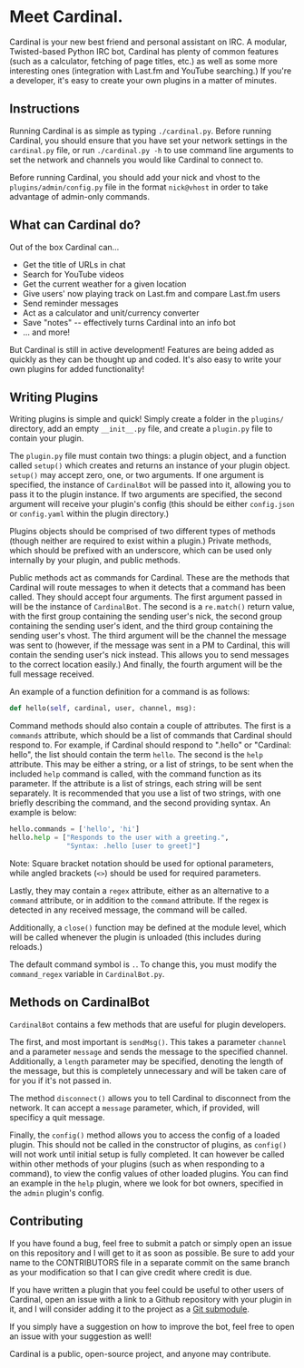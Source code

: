 Meet Cardinal.
========
Cardinal is your new best friend and personal assistant on IRC. A modular, Twisted-based Python IRC bot, Cardinal has plenty of common features (such as a calculator, fetching of page titles, etc.) as well as some more interesting ones (integration with Last.fm and YouTube searching.) If you're a developer, it's easy to create your own plugins in a matter of minutes.

Instructions
------------
Running Cardinal is as simple as typing `./cardinal.py`. Before running Cardinal, you should ensure that you have set your network settings in the `cardinal.py` file, or run `./cardinal.py -h` to use command line arguments to set the network and channels you would like Cardinal to connect to.

Before running Cardinal, you should add your nick and vhost to the `plugins/admin/config.py` file in the format `nick@vhost` in order to take advantage of admin-only commands.

What can Cardinal do?
----------------
Out of the box Cardinal can...

* Get the title of URLs in chat
* Search for YouTube videos
* Get the current weather for a given location
* Give users' now playing track on Last.fm and compare Last.fm users
* Send reminder messages
* Act as a calculator and unit/currency converter
* Save "notes" -- effectively turns Cardinal into an info bot
* ... and more!

But Cardinal is still in active development! Features are being added as quickly as they can be thought up and coded. It's also easy to write your own plugins for added functionality!

Writing Plugins
---------------
Writing plugins is simple and quick! Simply create a folder in the `plugins/` directory, add an empty `__init__.py` file, and create a `plugin.py` file to contain your plugin.

The `plugin.py` file must contain two things: a plugin object, and a function called `setup()` which creates and returns an instance of your plugin object. `setup()` may accept zero, one, or two arguments. If one argument is specified, the instance of `CardinalBot` will be passed into it, allowing you to pass it to the plugin instance. If two arguments are specified, the second argument will receive your plugin's config (this should be either `config.json` or `config.yaml` within the plugin directory.)

Plugins objects should be comprised of two different types of methods (though neither are required to exist within a plugin.) Private methods, which should be prefixed with an underscore, which can be used only internally by your plugin, and public methods.

Public methods act as commands for Cardinal. These are the methods that Cardinal will route messages to when it detects that a command has been called. They should accept four arguments. The first argument passed in will be the instance of `CardinalBot`. The second is a `re.match()` return value, with the first group containing the sending user's nick, the second group containing the sending user's ident, and the third group containing the sending user's vhost. The third argument will be the channel the message was sent to (however, if the message was sent in a PM to Cardinal, this will contain the sending user's nick instead. This allows you to send messages to the correct location easily.) And finally, the fourth argument will be the full message received.

An example of a function definition for a command is as follows:

```python
def hello(self, cardinal, user, channel, msg):
```

Command methods should also contain a couple of attributes. The first is a `commands` attribute, which should be a list of commands that Cardinal should respond to. For example, if Cardinal should respond to ".hello" or "Cardinal: hello", the list should contain the term `hello`. The second is the `help` attribute. This may be either a string, or a list of strings, to be sent when the included `help` command is called, with the command function as its parameter. If the attribute is a list of strings, each string will be sent separately. It is recommended that you use a list of two strings, with one briefly describing the command, and the second providing syntax. An example is below:

```python
hello.commands = ['hello', 'hi']
hello.help = ["Responds to the user with a greeting.",
              "Syntax: .hello [user to greet]"]
```

Note: Square bracket notation should be used for optional parameters, while angled brackets (`<>`) should be used for required parameters.

Lastly, they may contain a `regex` attribute, either as an alternative to a `command` attribute, or in addition to the `command` attribute. If the regex is detected in any received message, the command will be called.

Additionally, a `close()` function may be defined at the module level, which will be called whenever the plugin is unloaded (this includes during reloads.)

The default command symbol is `.`. To change this, you must modify the `command_regex` variable in `CardinalBot.py`.

Methods on CardinalBot
----------------------
`CardinalBot` contains a few methods that are useful for plugin developers.

The first, and most important is `sendMsg()`. This takes a parameter `channel` and a parameter `message` and sends the message to the specified channel. Additionally, a `length` parameter may be specified, denoting the length of the message, but this is completely unnecessary and will be taken care of for you if it's not passed in.

The method `disconnect()` allows you to tell Cardinal to disconnect from the network. It can accept a `message` parameter, which, if provided, will specificy a quit message.

Finally, the `config()` method allows you to access the config of a loaded plugin. This should not be called in the constructor of plugins, as `config()` will not work until initial setup is fully completed. It can however be called within other methods of your plugins (such as when responding to a command), to view the config values of other loaded plugins. You can find an example in the `help` plugin, where we look for bot owners, specified in the `admin` plugin's config.

Contributing
------------
If you have found a bug, feel free to submit a patch or simply open an issue on this repository and I will get to it as soon as possible. Be sure to add your name to the CONTRIBUTORS file in a separate commit on the same branch as your modification so that I can give credit where credit is due.

If you have written a plugin that you feel could be useful to other users of Cardinal, open an issue with a link to a Github repository with your plugin in it, and I will consider adding it to the project as a [Git submodule](http://git-scm.com/book/en/Git-Tools-Submodules).

If you simply have a suggestion on how to improve the bot, feel free to open an issue with your suggestion as well!

Cardinal is a public, open-source project, and anyone may contribute.

